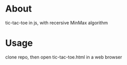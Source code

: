 # About
tic-tac-toe in js, with recersive MinMax algorithm

# Usage
clone repo, then open tic-tac-toe.html in a web browser
